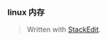 
### linux 内存


> Written with [StackEdit](https://stackedit.io/).
<!--stackedit_data:
eyJoaXN0b3J5IjpbMTkyMDc0MDE1MF19
-->